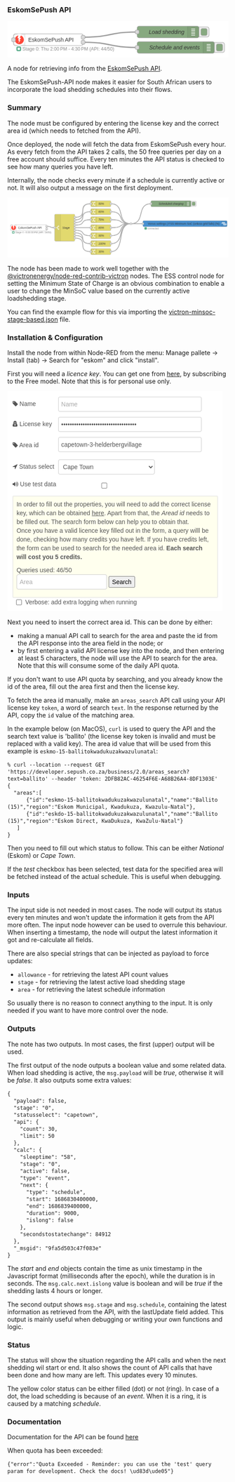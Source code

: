 ### EskomSePush API

![EskomsePush API](img/eskomsepush-flow.png)

A node for retrieving info from the [EskomSePush API](https://eskomsepush.gumroad.com/l/api).

The EskomSePush-API node makes it easier for South African users to incorporate the load shedding schedules into their flows.

### Summary

The node must be configured by entering the license key and the correct area id (which needs to fetched from the API).

Once deployed, the node will fetch the data from EskomSePush every hour. As every fetch from the API takes 2 calls, the 50 free queries per day on a free account should suffice. Every ten minutes the API status is checked to see how many queries you have left.

Internally, the node checks every minute if a schedule is currently active or not. It will also output a message on the first deployment.

![EskomsePush Victron MinSOC](img/eskomsepush-victron-minsoc.png)

The node has been made to work well together with the [@victronenergy/node-red-contrib-victron](https://flows.nodered.org/node/@victronenergy/node-red-contrib-victron) nodes. The ESS control node for setting the Minimum State of Charge is an obvious combination to enable a user to change the MinSoC value based on the currently active loadshedding stage.

You can find the example flow for this via importing the [victron-minsoc-stage-based.json](examples/victron-minsoc-stage-based.json) file.

### Installation & Configuration

Install the node from within Node-RED from the menu: Manage pallete -> Install (tab) -> Search for "eskom" and click "install".

First you will need a _licence key_. You can get one from [here](https://eskomsepush.gumroad.com/l/api), by subscribing to the Free model. Note that this is for personal use only.

![EskomsePush configuration](img/eskomsepush-configuration.png)

Next you need to insert the correct area id.  This can be done by either:

* making a manual API call to search for the area and paste the id from the API response into the area field in the node; or
* by first entering a valid API license key into the node, and then entering at least 5 characters, the node will use the API to search for the area. Note that this will consume some of the daily API quota.

If you don't want to use API quota by searching, and you already know the id of the area, fill out the area first and then the license key.

To fetch the area id manually, make an `areas_search` API call using your API license key `token`, a word of search `text`.  In the response returned by the API, copy the `id` value of the matching area.

In the example below (on MacOS), `curl` is used to query the API and the search text value is 'ballito' (the license key token is invalid and must be replaced with a valid key).  The area id value that will be used from this example is `eskmo-15-ballitokwadukuzakwazulunatal`:

```
% curl --location --request GET 'https://developer.sepush.co.za/business/2.0/areas_search?text=ballito' --header 'token: 2DFB82AC-46254F6E-A68B26A4-8DF1303E'
{
  "areas":[
      {"id":"eskmo-15-ballitokwadukuzakwazulunatal","name":"Ballito (15)","region":"Eskom Municipal, Kwadukuza, Kwazulu-Natal"},
      {"id":"eskdo-15-ballitokwadukuzakwazulunatal","name":"Ballito (15)","region":"Eskom Direct, KwaDukuza, KwaZulu-Natal"}
   ]
}
```

Then you need to fill out which status to follow. This can be either _National_ (Eskom) or _Cape Town_.

If the _test_ checkbox has been selected, test data for the specified area will be fetched instead of the actual schedule. This is useful when debugging.

### Inputs

The input side is not needed in most cases. The node will output its status every ten minutes and won't update the information it gets from the API more often. The input node however can be used to overrule this behaviour. When inserting a timestamp, the node will output the latest information it got and re-calculate all fields.

There are also special strings that can be injected as payload to force updates:

- `allowance` - for retrieving the latest API count values
- `stage` - for retrieving the latest active load shedding stage
- `area` - for retrieving the latest schedule information

So usually there is no reason to connect anything to the input. It is only needed if you want to have more control over the node.

### Outputs

The note has two outputs. In most cases, the first (upper) output will be used.

The first output of the node outputs a boolean value and some related data. When load shedding is active, the `msg.payload` will be _true_, otherwise it will be _false_. It also outputs some extra values:

```
{
  "payload": false,
  "stage": "0",
  "statusselect": "capetown",
  "api": {
    "count": 30,
    "limit": 50
  },
  "calc": {
    "sleeptime": "58",
    "stage": "0",
    "active": false,
    "type": "event",
    "next": {
      "type": "schedule",
      "start": 1686830400000,
      "end": 1686839400000,
      "duration": 9000,
      "islong": false
    },
    "secondstostatechange": 84912
  },
  "_msgid": "9fa5d503c47f083e"
}
```

The _start_ and _end_ objects contain the time as unix timestamp in the Javascript format (milliseconds after the epoch), while the duration is in seconds. The `msg.calc.next.islong` value is boolean and will be _true_ if the shedding lasts 4 hours or longer.

The second output shows `msg.stage` and `msg.schedule`, containing the latest information as retrieved from the API, with the lastUpdate field added. This output is mainly useful when debugging or writing your own functions and logic.

### Status

The status will show the situation regarding the API calls and when the next
shedding wil start or end.  It also shows the count of API calls that have been
done and how many are left. This updates every 10 minutes.

The yellow color status can be either filled (dot) or not (ring). In case of a dot,
the load schedding is because of an _event_. When it is a ring, it is caused by
a matching _schedule_.

### Documentation

Documentation for the API can be found [here](https://documenter.getpostman.com/view/1296288/UzQuNk3E)

When quota has been exceeded:

```
{"error":"Quota Exceeded - Reminder: you can use the 'test' query param for development. Check the docs! \ud83d\ude05"}
```
